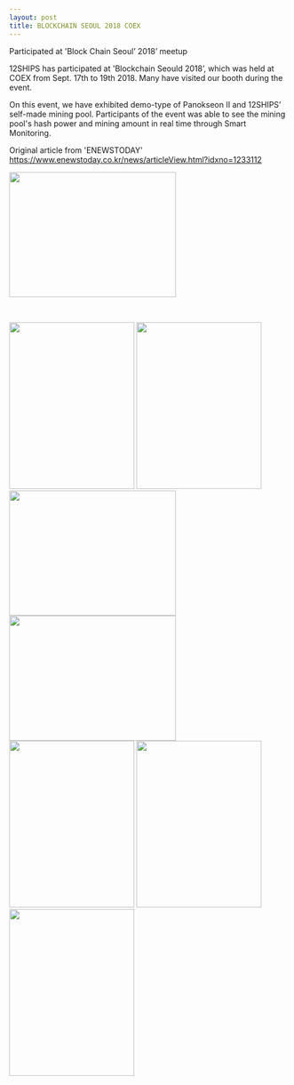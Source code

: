 ```yaml
---
layout: post
title: BLOCKCHAIN SEOUL 2018 COEX
---
```

Participated at 'Block Chain Seoul’ 2018’ meetup

12SHIPS has participated at 'Blockchain Seould 2018’, which was held at COEX from Sept. 17th to 19th 2018. Many have visited our booth during the event.

On this event, we have exhibited demo-type of Panokseon II and 12SHIPS’ self-made mining pool. Participants of the event was able to see the mining pool's hash power and mining amount in real time through Smart Monitoring.

Original article from 'ENEWSTODAY'
https://www.enewstoday.co.kr/news/articleView.html?idxno=1233112

<img class="alignnone size-medium wp-image-1605" src="https://12ships.com/wp-content/uploads/2018/09/KakaoTalk_20180928_110815632-300x225.jpg" alt="" width="300" height="225" />

&nbsp;

<img class="alignnone size-medium wp-image-1619" src="https://12ships.com/wp-content/uploads/2018/09/KakaoTalk_20180928_110817006-1-225x300.jpg" alt="" width="225" height="300" />

<img class="alignnone size-medium wp-image-1620" src="https://12ships.com/wp-content/uploads/2018/09/KakaoTalk_20180928_110819781-1-225x300.jpg" alt="" width="225" height="300" />

<img class="alignnone size-medium wp-image-1621" src="https://12ships.com/wp-content/uploads/2018/09/KakaoTalk_20180928_110817766-1-300x225.jpg" alt="" width="300" height="225" />

<img class="alignnone size-medium wp-image-1622" src="https://12ships.com/wp-content/uploads/2018/09/KakaoTalk_20180928_110425256-1-300x225.jpg" alt="" width="300" height="225" />

<img class="alignnone size-medium wp-image-1625" src="https://12ships.com/wp-content/uploads/2018/09/KakaoTalk_20180928_110820970-2-225x300.jpg" alt="" width="225" height="300" />

<img class="alignnone size-medium wp-image-1626" src="https://12ships.com/wp-content/uploads/2018/09/KakaoTalk_20180928_110821742-1-225x300.jpg" alt="" width="225" height="300" />

<img class="alignnone size-medium wp-image-1627" src="https://12ships.com/wp-content/uploads/2018/09/KakaoTalk_20180928_112955026-1-225x300.jpg" alt="" width="225" height="300" />
